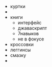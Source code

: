 - куртки
-
- книги
	- интерфейс
	- джаваскрипт
	- 7навыков
	- не в фокусе
- кроссовки
- леггинсы
- смазку
-